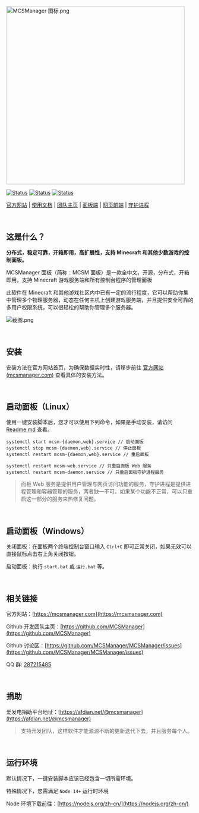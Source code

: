 <img src="https://public-link.oss-cn-shenzhen.aliyuncs.com/mcsm_picture/logo.png" alt="MCSManager 图标.png" width="480px" />

<br />

[![Status](https://img.shields.io/badge/npm-v6.14.15-blue.svg)](https://www.npmjs.com/)
[![Status](https://img.shields.io/badge/node-v14.17.6-blue.svg)](https://nodejs.org/en/download/)
[![Status](https://img.shields.io/badge/License-Apache-red.svg)](https://github.com/MCSManager)

[官方网站](http://mcsmanager.com/) | [使用文档](https://docs.mcsmanager.com/) | [团队主页](https://github.com/MCSManager) | [面板端](https://github.com/MCSManager/MCSManager) | [网页前端](https://github.com/MCSManager/UI) | [守护进程](https://github.com/MCSManager/Daemon)

<br />

## 这是什么？

**分布式，稳定可靠，开箱即用，高扩展性，支持 Minecraft 和其他少数游戏的控制面板。**

MCSManager 面板（简称：MCSM 面板）是一款全中文，开源，分布式，开箱即用，支持 Minecraft 游戏服务端和所有控制台程序的管理面板

此软件在 Minecraft 和其他游戏社区内中已有一定的流行程度，它可以帮助你集中管理多个物理服务器，动态在任何主机上创建游戏服务端，并且提供安全可靠的多用户权限系统，可以很轻松的帮助你管理多个服务器。

![截图.png](https://public-link.oss-cn-shenzhen.aliyuncs.com/mcsm_picture/MCSM9.png)

<br />

## 安装

安装方法在官方网站首页，为确保数据实时性，请移步前往 [官方网站(mcsmanager.com)](https://mcsmanager.com/) 查看具体的安装方法。

<br />

## 启动面板（Linux）

使用一键安装脚本后，您才可以使用下列命令，如果是手动安装，请访问 [Readme.md](https://github.com/MCSManager/MCSManager/blob/master/README.md) 查看。

```
systemctl start mcsm-{daemon,web}.service // 启动面板
systemctl stop mcsm-{daemon,web}.service // 停止面板
systemctl restart mcsm-{daemon,web}.service // 重启面板

systemctl restart mcsm-web.service // 只重启面板 Web 服务
systemctl restart mcsm-daemon.service // 只重启面板守护进程服务
```

> 面板 Web 服务是提供用户管理与网页访问功能的服务，守护进程是提供进程管理和容器管理的服务，两者缺一不可。如果某个功能不正常，可以只重启这一部分的服务来热修复问题。

<br />


## 启动面板（Windows）

关闭面板：在面板两个终端控制台窗口输入 `Ctrl+C` 即可正常关闭，如果无效可以直接鼠标点击右上角关闭按钮。

启动面板：执行 `start.bat` 或 `运行.bat` 等。

<br />


## 相关链接

官方网站：[https://mcsmanager.com](https://mcsmanager.com)

Github 开发团队主页：[https://github.com/MCSManager](https://github.com/MCSManager)

Github 讨论区：[https://github.com/MCSManager/MCSManager/issues](https://github.com/MCSManager/MCSManager/issues)

QQ 群: [287215485](https://jq.qq.com/?_wv=1027&k=eou88jyb)

<br />

## 捐助

爱发电捐助平台地址：[https://afdian.net/@mcsmanager](https://afdian.net/@mcsmanager)

> 支持开发团队，这样软件才能源源不断的更新迭代下去，并且服务每个人。

<br />

## 运行环境

默认情况下，一键安装脚本应该已经包含一切所需环境。

特殊情况下，您需满足 `Node 14+` 运行时环境

Node 环境下载前往：[https://nodejs.org/zh-cn/](https://nodejs.org/zh-cn/)

<br />


